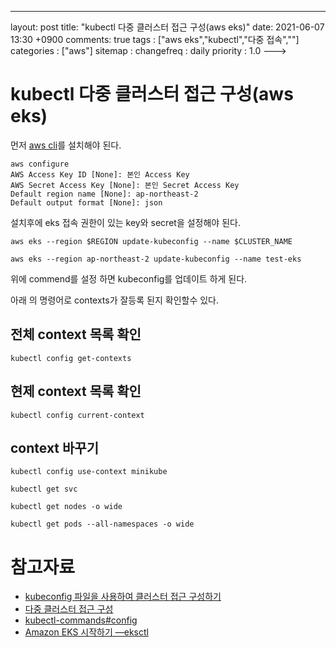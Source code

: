 ---
layout: post
title: "kubectl 다중 클러스터 접근 구성(aws eks)"
date: 2021-06-07 13:30 +0900
comments: true
tags : ["aws eks","kubectl","다중 접속",""]
categories : ["aws"]
sitemap :
changefreq : daily
priority : 1.0
--->
# kubectl 다중 클러스터 접근 구성(aws eks)

먼저 [aws cli](https://sejoung.github.io/2021/06/2021-06-07-awscli_install/)를 설치해야 된다.

```
aws configure
AWS Access Key ID [None]: 본인 Access Key
AWS Secret Access Key [None]: 본인 Secret Access Key
Default region name [None]: ap-northeast-2
Default output format [None]: json

```
설치후에 eks 접속 권한이 있는 key와 secret을 설정해야 된다.

```shell
aws eks --region $REGION update-kubeconfig --name $CLUSTER_NAME

aws eks --region ap-northeast-2 update-kubeconfig --name test-eks
```
위에 commend를 설정 하면 kubeconfig를 업데이트 하게 된다.

아래 의 명령어로 contexts가 잘등록 된지 확인할수 있다.

## 전체 context 목록 확인
```shell
kubectl config get-contexts
```

## 현제 context 목록 확인
```shell
kubectl config current-context

```

## context 바꾸기
```shell
kubectl config use-context minikube
```

```shell
kubectl get svc

kubectl get nodes -o wide

kubectl get pods --all-namespaces -o wide

```

# 참고자료
* [kubeconfig 파일을 사용하여 클러스터 접근 구성하기](https://kubernetes.io/ko/docs/concepts/configuration/organize-cluster-access-kubeconfig/)
* [다중 클러스터 접근 구성](https://kubernetes.io/ko/docs/tasks/access-application-cluster/configure-access-multiple-clusters/)  
* [kubectl-commands#config](https://kubernetes.io/docs/reference/generated/kubectl/kubectl-commands#config)
* [Amazon EKS 시작하기 —eksctl](https://docs.aws.amazon.com/ko_kr/eks/latest/userguide/getting-started-eksctl.html)
